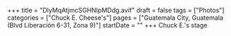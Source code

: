 +++
title = "DlyMqAtjmcSGHNIpMDdg.avif"
draft = false
tags = ["Photos"]
categories = ["Chuck E. Cheese's"]
pages = ["Guatemala City, Guatemala (Blvd Liberación 6-31, Zona 9)"]
startDate = ""
+++
Chuck E.'s stage
